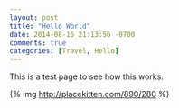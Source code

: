 ```yaml
---
layout: post
title: "Hello World"
date: 2014-08-16 21:13:56 -0700
comments: true
categories: [Travel, Hello]
---
```


This is a test page to see how this works.

{% img http://placekitten.com/890/280 %}

